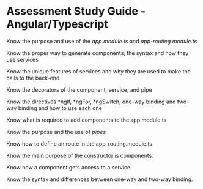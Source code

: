 # Assessment Study Guide - Angular/Typescript

Know the purpose and use of the _app.module.ts_ and _app-routing.module.ts_

Know the proper way to generate components, the syntax and how they use services

Know the unique features of services and why they are used to make the calls to the back-end

Know the decorators of the component, service, and pipe

Know the directives *ngIf, *ngFor, *ngSwitch, one-way binding and two-way binding and how to use each one

Know what is required to add components to the app.module.ts

Know the purpose and the use of _pipes_

Know how to define an route in the app-routing.module.ts

Know the main purpose of the constructor is components.

Know how a component gets access to a service.

Know the syntax and differences between one-way and two-way binding.